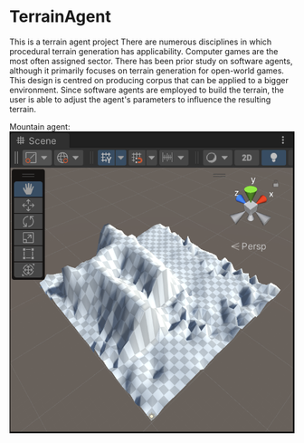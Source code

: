 # TerrainAgent
This is a terrain agent project
There are numerous disciplines in which procedural terrain generation has applicability. Computer games are the most often assigned sector. There has been prior study on software agents, although it primarily focuses on terrain generation for open-world games. This design is centred on producing corpus that can be applied to a bigger environment. Since software agents are employed to build the terrain, the user is able to adjust the agent's parameters to influence the resulting terrain.

Mountain agent:
![alt text](https://github.com/Alt3rmis/TerrainAgent/blob/main/Images/Fig1A.png)
